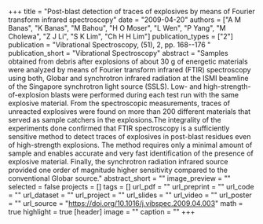 +++
title = "Post-blast detection of traces of explosives by means of Fourier transform infrared spectroscopy"
date = "2009-04-20"
authors = ["A M Banas", "K Banas", "M Bahou", "H O Moser", "L Wen", "P Yang", "M Cholewa", "Z J Li", "S K Lim", "Ch H H Lim"]
publication_types = ["2"]
publication = "Vibrational Spectroscopy, (51), 2, pp. 168--176 "
publication_short = "Vibrational Spectroscopy"
abstract = "Samples obtained from debris after explosions of about 30 g of energetic materials were analyzed by means of Fourier transform infrared (FTIR) spectroscopy using both, Globar and synchrotron infrared radiation at the ISMI beamline of the Singapore synchrotron light source (SSLS). Low- and high-strength-of-explosion blasts were performed during each test run with the same explosive material. From the spectroscopic measurements, traces of unreacted explosives were found on more than 200 different materials that served as sample catchers in the explosions.The integrality of the experiments done confirmed that FTIR spectroscopy is a sufficiently sensitive method to detect traces of explosives in post-blast residues even of high-strength explosions. The method requires only a minimal amount of sample and enables accurate and very fast identification of the presence of explosive material. Finally, the synchrotron radiation infrared source provided one order of magnitude higher sensitivity compared to the conventional Globar source."
abstract_short = ""
image_preview = ""
selected = false
projects = []
tags = []
url_pdf = ""
url_preprint = ""
url_code = ""
url_dataset = ""
url_project = ""
url_slides = ""
url_video = ""
url_poster = ""
url_source = "https://doi.org/10.1016/j.vibspec.2009.04.003"
math = true
highlight = true
[header]
image = ""
caption = ""
+++
